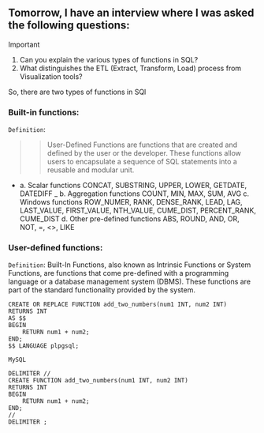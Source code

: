 ## Tomorrow, I have an interview where I was asked the following questions:
> [!IMPORTANT]
> 1. Can you explain the various types of functions in SQL?
> 2. What distinguishes the ETL (Extract, Transform, Load) process from Visualization tools?

So, there are two types of functions in SQl
### Built-in functions:
`Definition`:
>> User-Defined Functions are functions that are created and defined by the user or the developer. These functions allow users to encapsulate a sequence of SQL statements into a reusable and modular unit.
- a.	Scalar functions
CONCAT, SUBSTRING, UPPER, LOWER, GETDATE, DATEDIFF
_ b.	Aggregation functions
COUNT, MIN, MAX, SUM, AVG
c.	Windows functions
ROW_NUMER, RANK, DENSE_RANK, LEAD, LAG, LAST_VALUE, FIRST_VALUE, NTH_VALUE, CUME_DIST, PERCENT_RANK, CUME_DIST
d.	Other pre-defined functions
ABS, ROUND, AND, OR, NOT, =, <>, LIKE


### User-defined functions:
`Definition`:
Built-In Functions, also known as Intrinsic Functions or System Functions, are functions that come pre-defined with a programming language or a database management system (DBMS). These functions are part of the standard functionality provided by the system.

``` PostgreSQL
CREATE OR REPLACE FUNCTION add_two_numbers(num1 INT, num2 INT)
RETURNS INT
AS $$
BEGIN
    RETURN num1 + num2;
END;
$$ LANGUAGE plpgsql;
```

`MySQL`
``` MySQL
DELIMITER //
CREATE FUNCTION add_two_numbers(num1 INT, num2 INT)
RETURNS INT
BEGIN
    RETURN num1 + num2;
END;
//
DELIMITER ;
```

